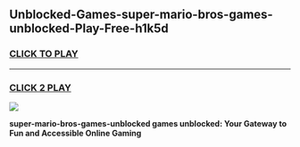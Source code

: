 
## Unblocked-Games-super-mario-bros-games-unblocked-Play-Free-h1k5d
<h3>
<a href="https://premium76.site?title=super-mario-bros-games-unblocked&ref=22A">CLICK TO PLAY</a></h3>
<hr>

<h3>
<a href="https://premium76.site?title=super-mario-bros-games-unblocked&ref=22A">CLICK 2 PLAY</a>
  
</h3>

<a href="https://premium76.site?title=super-mario-bros-games-unblocked&ref=22A"><img src="https://clearcache.store/games.png"></a>


**super-mario-bros-games-unblocked games unblocked: Your Gateway to Fun and Accessible Online Gaming**
